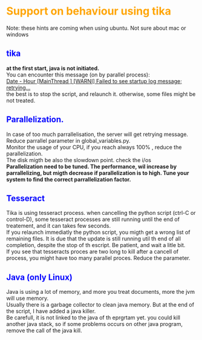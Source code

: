 # <span style="color:orange"> Support on behaviour using tika</span>
Note: these hints are coming when using ubuntu. Not sure about mac or windows


## <span style="color:blue">tika</span>
**at the first start, java is not initiated.**<br>
You can encounter this message (on by parallel process):<br>
<u>Date - Hour  [MainThread  ] [WARNI]  Failed to see startup log message; retrying...</u><br>
the best is to stop the script, and relaunch it. otherwise, some files might be not treated.<br>

## <span style="color:blue">Parallelization.</span>
In case of too much parrallelisation, the server will get retrying message. Reduce parrallel parameter in global_variables.py.<br>
Monitor the usage of your CPU, if you reach always 100% , reduce the parallelization.<br>
The disk migth be also the slowdown point. check the i/os<br>
**Parallelization need to be tuned. The performance, wil increase by parrallelizing, but migth decrease if parallelization is to high. Tune your system to find the correct parrallelization factor.**<br>


## <span style="color:blue">Tesseract</span>
Tika is using tesseract process. when cancelling the python script (ctrl-C or control-D), some tesseract processes are still running until the end of treatement, and it can takes few seconds.<br>
If you relaunch immediatly the python script, you migth get a wrong list of remaining files. It is due that the update is still running util th end of all completion, despite the stop of th escript.
Be patient, and wait a litle bit.<br>
If you see that tesseracts proces are two long to kill after a cancell of process, you might have too many parallel proces. Reduce the parameter.<br>

## <span style="color:blue">Java (only Linux)</span>
Java is using a lot of memory, and more you treat documents, more the jvm will use memory.<br>
Usually there is a garbage collector to clean java memory. But at the end of the script, I have added a java killer.<br>
Be carefull, it is not linked to the java of th eprgrtam yet. you could kill another java stack, so if some problems occurs on other java program, remove the call of the java kill.